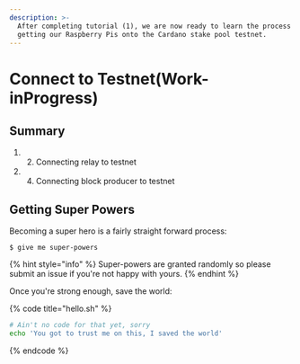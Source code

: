 ```yaml
---
description: >-
  After completing tutorial (1), we are now ready to learn the process of
  getting our Raspberry Pis onto the Cardano stake pool testnet.
---
```


# Connect to Testnet\(Work-inProgress\)

## Summary 

1. 2. Connecting relay to testnet
3. 4. Connecting block producer to testnet



## Getting Super Powers

Becoming a super hero is a fairly straight forward process:

```
$ give me super-powers
```

{% hint style="info" %}
 Super-powers are granted randomly so please submit an issue if you're not happy with yours.
{% endhint %}

Once you're strong enough, save the world:

{% code title="hello.sh" %}
```bash
# Ain't no code for that yet, sorry
echo 'You got to trust me on this, I saved the world'
```
{% endcode %}



